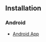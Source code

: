 ## Installation

### Android

- [Android App](https://github.com/a-mythh/Fixed-Point-Adherence/raw/amit-branch/installers/Fixed%20Point%20Adherence.apk)
